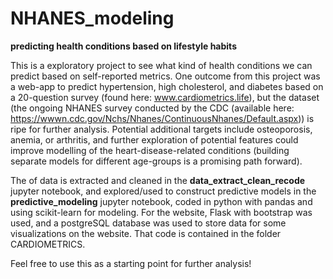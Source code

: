 # NHANES_modeling
__predicting health conditions based on lifestyle habits__

This is a exploratory project to see what kind of health conditions we can predict based on self-reported metrics.  One outcome from this project was a web-app to predict hypertension, high cholesterol, and diabetes based on a 20-question survey (found here: www.cardiometrics.life), but the dataset (the ongoing NHANES survey conducted by the CDC (available here: https://wwwn.cdc.gov/Nchs/Nhanes/ContinuousNhanes/Default.aspx)) is ripe for further analysis.  Potential additional targets include osteoporosis, anemia, or arthritis, and further exploration of potential features could improve modelling of the heart-disease-related conditions (building separate models for different age-groups is a promising path forward).

The of data is extracted and cleaned in the __data_extract_clean_recode__ jupyter notebook, and explored/used to construct predictive models in the __predictive_modeling__ jupyter notebook, coded in python with pandas and using scikit-learn for modeling.  For the website, Flask with bootstrap was used, and a postgreSQL database was used to store data for some visualizations on the website.  That code is contained in the folder CARDIOMETRICS.

Feel free to use this as a starting point for further analysis!

